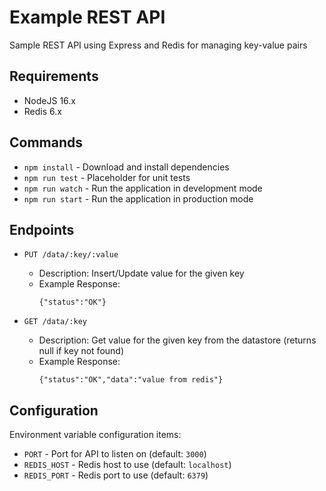 # Example REST API

Sample REST API using Express and Redis for managing key-value pairs

## Requirements

* NodeJS 16.x
* Redis 6.x

## Commands

* `npm install` - Download and install dependencies
* `npm run test` - Placeholder for unit tests
* `npm run watch` - Run the application in development mode
* `npm run start` - Run the application in production mode

## Endpoints

* `PUT /data/:key/:value`
  * Description: Insert/Update value for the given key
  * Example Response:
    ```
    {"status":"OK"}
    ```

* `GET /data/:key`
  * Description: Get value for the given key from the datastore (returns null if key not found)
  * Example Response:
    ```
    {"status":"OK","data":"value from redis"}
    ```

## Configuration

Environment variable configuration items:

* `PORT` - Port for API to listen on (default: `3000`)
* `REDIS_HOST` - Redis host to use (default: `localhost`)
* `REDIS_PORT` - Redis port to use (default: `6379`)
